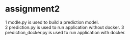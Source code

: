 # assignment2
 1 modle.py is used to build a prediction model.  
 2 prediction.py is used to run application without docker. 
 3 prediction_docker.py is used to run application with docker.

